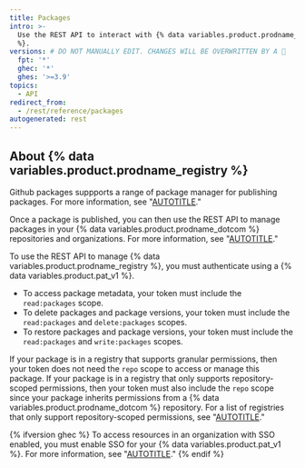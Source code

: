 ```yaml
---
title: Packages
intro: >-
  Use the REST API to interact with {% data variables.product.prodname_registry
  %}.
versions: # DO NOT MANUALLY EDIT. CHANGES WILL BE OVERWRITTEN BY A 🤖
  fpt: '*'
  ghec: '*'
  ghes: '>=3.9'
topics:
  - API
redirect_from:
  - /rest/reference/packages
autogenerated: rest
---
```


## About {% data variables.product.prodname_registry %}

Github packages suppports a range of package manager for publishing packages. For more information, see "[AUTOTITLE](/packages/learn-github-packages/introduction-to-github-packages#supported-clients-and-formats)."

Once a package is published, you can then use the REST API to manage packages in your {% data variables.product.prodname_dotcom %} repositories and organizations. For more information, see "[AUTOTITLE](/packages/learn-github-packages/deleting-and-restoring-a-package)."

To use the REST API to manage {% data variables.product.prodname_registry %}, you must authenticate using a {% data variables.product.pat_v1 %}.
- To access package metadata, your token must include the `read:packages` scope.
- To delete packages and package versions, your token must include the `read:packages` and `delete:packages` scopes.
- To restore packages and package versions, your token must include the `read:packages` and `write:packages` scopes.

If your package is in a registry that supports granular permissions, then your token does not need the `repo` scope to access or manage this package. If your package is in a registry that only supports repository-scoped permissions, then your token must also include the `repo` scope since your package inherits permissions from a {% data variables.product.prodname_dotcom %} repository. For a list of registries that only support repository-scoped permissions, see "[AUTOTITLE](/packages/learn-github-packages/about-permissions-for-github-packages#permissions-for-repository-scoped-packages)."

{% ifversion ghec %}
To access resources in an organization with SSO enabled, you must enable SSO for your {% data variables.product.pat_v1 %}. For more information, see "[AUTOTITLE](/authentication/authenticating-with-saml-single-sign-on/authorizing-a-personal-access-token-for-use-with-saml-single-sign-on)."
{% endif %}

<!-- Content after this section is automatically generated -->

